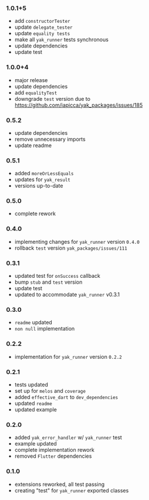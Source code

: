 ###  1.0.1+5
- add `constructorTester`
- update `delegate_tester`
- update `equality tests`
- make all `yak_runner` tests synchronous
- update dependencies
- update test

###  1.0.0+4
- major release
- update dependencies
- add `equalityTest`
- downgrade `test` version due to https://github.com/iapicca/yak_packages/issues/185

###  0.5.2
- update dependencies
- remove unnecessary imports
- update readme

###  0.5.1
- added `moreOrLessEquals`
- updates for `yak_result`
- versions up-to-date

###  0.5.0
- complete rework

###  0.4.0
- implementing changes for `yak_runner` version `0.4.0`
- rollback `test` version `yak_packages/issues/111`

###  0.3.1
- updated test for `onSuccess` callback
- bump `stub` and `test` version
- update test
- updated to accommodate `yak_runner` v0.3.1

###  0.3.0
- `readme` updated
- `non null` implementation

###  0.2.2
-  implementation for `yak_runner` version `0.2.2`

###  0.2.1
- tests updated
- set up for `melos` and `coverage`
- added `effective_dart` to `dev_dependencies`
- updated `readme`
- updated example

###  0.2.0
- added `yak_error_handler` w/ `yak_runner` test
- example updated
- complete implementation rework
- removed `Flutter` dependencies

###  0.1.0
- extensions reworked, all test passing
- creating "test" for `yak_runner` exported classes